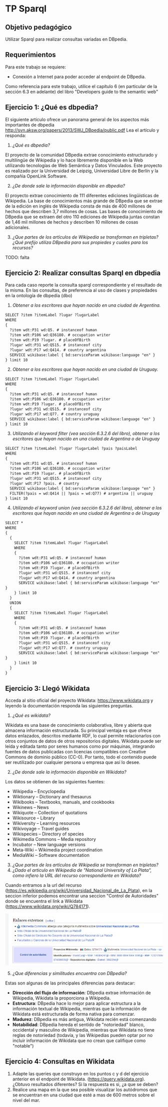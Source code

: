 # TP Sparql

## Objetivo pedagógico
Utilizar Sparql para realizar consultas variadas en DBpedia.

## Requerimientos
Para este trabajo se requiere:
- Conexión a Internet para poder acceder al endpoint de DBpedia.

Como referencia para este trabajo, utilice el capítulo 6 (en particular de la sección 6.3 en adelante) del libro "Developers guide to the semantic web"

## Ejercicio 1: ¿Qué es dbpedia?
El siguiente articulo ofrece un panorama general de los aspectos más importantes de dbpedia http://svn.aksw.org/papers/2013/SWJ_DBpedia/public.pdf
Lea el artículo y responda:
1. _¿Qué es dbpedia?_

El proyecto de la comunidad DBpedia extrae conocimiento estructurado y multilingüe de Wikipedia y lo hace libremente disponible en la Web utilizando tecnologías de Web Semántica y Datos Vinculados. Este proyecto es realizado por la Universidad de Leipzig, Universidad Libre de Berlín y la compañía OpenLink Software.

2. _¿De donde sale la información disponible en dbpedia?_

El proyecto extrae conocimiento de 111 diferentes ediciones lingüísticas de Wikipedia. La base de conocimientos más grande de DBpedia que se extrae de la edición en inglés de Wikipedia consta de más de 400 millones de hechos que describen 3,7 millones de cosas. Las bases de conocimiento de DBpedia que se extraen del otro 110 ediciones de Wikipedia juntas constan de 1,46 mil millones de hechos y describen 10 millones de cosas adicionales. 

3. _¿Que partes de los artículos de Wikipedia se transforman en tripletas? ¿Qué prefijo utiliza DBpedia para sus propiedes y cuales para los recursos?_

TODO: falta

## Ejercicio 2: Realizar consultas Sparql en dbpedia
Para cada caso reporte la consulta sparql correspondiente y el resultado de la misma. En las consultas, de preferencia al uso de clases y propiedades en la ontología de dbpedia (dbo) 
1. _Obtener a los escritores que hayan nacido en una ciudad de Argentina._

```sparql
SELECT ?item ?itemLabel ?lugar ?lugarLabel
WHERE
{
  ?item wdt:P31 wd:Q5. # instanceof human
  ?item wdt:P106 wd:Q36180. # occupation writer
  ?item wdt:P19 ?lugar. # placeOfBirth 
  ?lugar wdt:P31 wd:Q515. # instanceof city
  ?lugar wdt:P17 wd:Q414. # country argentina
  SERVICE wikibase:label { bd:serviceParam wikibase:language "en" }
} limit 10
```

2. _Obtener a los escritores que hayan nacido en una ciudad de Uruguay._

```sparql
SELECT ?item ?itemLabel ?lugar ?lugarLabel
WHERE
{
  ?item wdt:P31 wd:Q5. # instanceof human
  ?item wdt:P106 wd:Q36180. # occupation writer
  ?item wdt:P19 ?lugar. # placeOfBirth 
  ?lugar wdt:P31 wd:Q515. # instanceof city
  ?lugar wdt:P17 wd:Q77. # country uruguay
  SERVICE wikibase:label { bd:serviceParam wikibase:language "en" }
} limit 10
```

3. _Utilizando el keyword filter (vea sección 6.3.2.6 del libro), obtener a los escritores que hayan nacido en una ciudad de Argentina o de Uruguay_

```sparql
SELECT ?item ?itemLabel ?lugar ?lugarLabel ?pais ?paisLabel
WHERE
{
  ?item wdt:P31 wd:Q5. # instanceof human
  ?item wdt:P106 wd:Q36180. # occupation writer
  ?item wdt:P19 ?lugar. # placeOfBirth 
  ?lugar wdt:P31 wd:Q515. # instanceof city
  ?lugar wdt:P17 ?pais. # country
  SERVICE wikibase:label { bd:serviceParam wikibase:language "en" }
  FILTER(?pais = wd:Q414 || ?pais = wd:Q77) # argentina || uruguay
} limit 10
```

4. _Utilizando el keyword union (vea sección 6.3.2.6 del libro), obtener a los escritores que hayan nacido en una ciudad de Argentina o de Uruguay_

```sparql
SELECT * 
WHERE
{
  {
    SELECT ?item ?itemLabel ?lugar ?lugarLabel
    WHERE
    {
      ?item wdt:P31 wd:Q5. # instanceof human
      ?item wdt:P106 wd:Q36180. # occupation writer
      ?item wdt:P19 ?lugar. # placeOfBirth 
      ?lugar wdt:P31 wd:Q515. # instanceof city
      ?lugar wdt:P17 wd:Q414. # country argentina
      SERVICE wikibase:label { bd:serviceParam wikibase:language "en" }
    } limit 10
  }
  UNION
  {
    SELECT ?item ?itemLabel ?lugar ?lugarLabel
    WHERE
    {
      ?item wdt:P31 wd:Q5. # instanceof human
      ?item wdt:P106 wd:Q36180. # occupation writer
      ?item wdt:P19 ?lugar. # placeOfBirth 
      ?lugar wdt:P31 wd:Q515. # instanceof city
      ?lugar wdt:P17 wd:Q77. # country uruguay
      SERVICE wikibase:label { bd:serviceParam wikibase:language "en" }
    } limit 10
  }
}
```

## Ejercicio 3: Llegó Wikidata
Acceda al sitio oficial del proyecto Wikidata: https://www.wikidata.org y leyendo la documentación responda las siguientes preguntas.
1. _¿Qué es wikidata?_

Wikidata es una base de conocimiento colaborativa, libre y abierta que almacena información estructurada. Su principal ventaja es que ofrece datos enlazados, descritos mediante RDF, lo cual permite relacionarlos con otros conjuntos de datos de otros repositorios digitales.
Wikidata puede ser leída y editada tanto por seres humanos como por máquinas, integrando fuentes de datos publicadas con licencias compatibles con Creative Commons de dominio público (CC-0). Por tanto, todo el contenido puede ser reutilizado por cualquier persona u empresa que así lo desee.

2. _¿De donde sale la información disponible en Wikidata?_

Los datos se obtienen de las siguientes fuentes:
- Wikipedia – Encyclopedia  
- Wiktionary – Dictionary and thesaurus    
- Wikibooks – Textbooks, manuals, and cookbooks   
- Wikinews – News   
- Wikiquote – Collection of quotations    
- Wikisource – Library    
- Wikiversity – Learning resources    
- Wikivoyage – Travel guides    
- Wikispecies – Directory of species   
- Wikimedia Commons – Media repository    
- Incubator – New language versions   
- Meta-Wiki – Wikimedia project coordination   
- MediaWiki – Software documentation   

3. _¿Que partes de los artículos de Wikipedia se transforman en tripletas?_
4. _¿Dado el articulo en Wikipedia de "National University of La Plata", como infiero la URL del recurso correspondiente en Wikidata?_

Cuando entramos a la url del recurso (https://es.wikipedia.org/wiki/Universidad_Nacional_de_La_Plata), en la seccion inferior podemos encontrar una seccion "Control de Autoridades" donde se encuentra el link a Wikidata (https://www.wikidata.org/wiki/Q784171).

![seccion-control-autoridades](ubicacion_url_wikidata.png) 

5. _¿Que diferencias y similitudes encuentra con DBpedia?_

Estas son algunas de las principales diferencias para destacar:
- **Dirección del flujo de información**: DBpedia extrae información de Wikipedia, Wikidata la proporciona a Wikipedia.
- **Estructura**: DBpedia hace lo mejor para aplicar estructura a la información textual de Wikipedia, mientras que la información de Wikidata está estructurada de forma nativa para comenzar.
- **Madurez**: DBpedia es más antigua, Wikidata recién está comenzando
- **Notabilidad**: DBpedia hereda el sentido de "notoriedad" blanco, occidental y masculino de Wikipedia, mientras que Wikidata no tiene reglas de notoriedad (todavía, y las Wikipedias pueden optar por no incluir información de Wikidata que no crean que califique como "notable")

## Ejercicio 4: Consultas en Wikidata
1. Adapte las queries que construyo en los puntos c y d del ejercicio anterior en el endpoint de Wikidata. (https://query.wikidata.org). ¿Obtuvo resultados diferentes? Si la respuesta es si, ¿a que se deben?
2. Realice una mapa en la que sea posible visualizar los autódromos que se encuentran en una ciudad que esté a mas de 600 metros sobre el nivel del mar.
